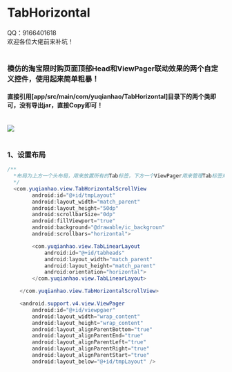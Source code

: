 TabHorizontal
===================================
QQ：9166401618<br>
欢迎各位大佬前来补坑！<br><br>
### 模仿的淘宝限时购页面顶部Head和ViewPager联动效果的两个自定义控件，使用起来简单粗暴！<br>
#### 直接引用[app/src/main/com/yuqianhao/TabHorizontal]目录下的两个类即可，没有导出jar，直接Copy即可！<br><br>
![](https://github.com/YuQianhao/TabHorizontal/blob/master/1.gif)<br><br>
### 1、设置布局
```java
/**
  *布局为上方一个头布局，用来放置所有的Tab标签，下方一个ViewPager用来管理Tab标签对应的Fragment
  */
  <com.yuqianhao.view.TabHorizontalScrollView
        android:id="@+id/tmpLayout"
        android:layout_width="match_parent"
        android:layout_height="50dp"
        android:scrollbarSize="0dp"
        android:fillViewport="true"
        android:background="@drawable/ic_backgroun"
        android:scrollbars="horizontal">

        <com.yuqianhao.view.TabLinearLayout
            android:id="@+id/tabheads"
            android:layout_width="match_parent"
            android:layout_height="match_parent"
            android:orientation="horizontal">
        </com.yuqianhao.view.TabLinearLayout>

    </com.yuqianhao.view.TabHorizontalScrollView>

    <android.support.v4.view.ViewPager
        android:id="@+id/viewpgaer"
        android:layout_width="wrap_content"
        android:layout_height="wrap_content"
        android:layout_alignParentBottom="true"
        android:layout_alignParentEnd="true"
        android:layout_alignParentLeft="true"
        android:layout_alignParentRight="true"
        android:layout_alignParentStart="true"
        android:layout_below="@+id/tmpLayout" />
```
